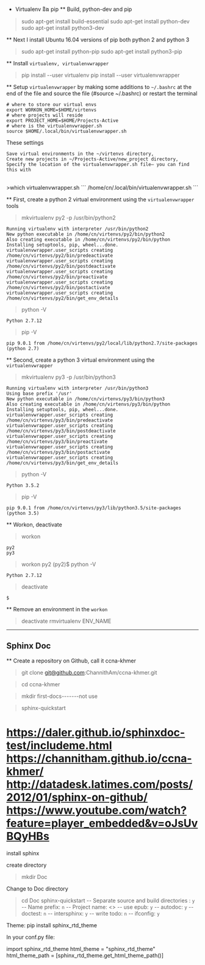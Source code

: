 * Virtualenv និង pip
** Build, python-dev and pip
>sudo apt-get install build-essential
>sudo apt-get install python-dev
>sudo apt-get install python3-dev

** Next I install Ubuntu 16.04 versions of pip both python 2 and python 3
>sudo apt-get install python-pip
>sudo apt-get install python3-pip

** Install `virtualenv, virtualenvwrapper`
>pip install --user virtualenv
>pip install --user virtualenvwrapper

** Setup `virtualenvwrapper` by making some additions to `~/.bashrc` at the end of the file and source the file (#source ~/.bashrc) or restart the terminal
```
# where to store our virtual envs
export WORKON_HOME=$HOME/virtenvs
# where projects will reside
export PROJECT_HOME=$HOME/Projects-Active
# where is the virtualenvwrapper.sh
source $HOME/.local/bin/virtualenvwrapper.sh
```
These settings

    Save virtual environments in the ~/virtenvs directory,
    Create new projects in ~/Projects-Active/new_project directory,
    Specify the location of the virtualenvwrapper.sh file– you can find this with
</br>
>which virtualenvwrapper.sh
```
/home/cn/.local/bin/virtualenvwrapper.sh
```

** First, create a python 2 virtual environment using the `virtualenvwrapper` tools
>mkvirtualenv py2 -p /usr/bin/python2
```
Running virtualenv with interpreter /usr/bin/python2
New python executable in /home/cn/virtenvs/py2/bin/python2
Also creating executable in /home/cn/virtenvs/py2/bin/python
Installing setuptools, pip, wheel...done.
virtualenvwrapper.user_scripts creating /home/cn/virtenvs/py2/bin/predeactivate
virtualenvwrapper.user_scripts creating /home/cn/virtenvs/py2/bin/postdeactivate
virtualenvwrapper.user_scripts creating /home/cn/virtenvs/py2/bin/preactivate
virtualenvwrapper.user_scripts creating /home/cn/virtenvs/py2/bin/postactivate
virtualenvwrapper.user_scripts creating /home/cn/virtenvs/py2/bin/get_env_details
```

> python -V
```
Python 2.7.12
```
>pip -V
```
pip 9.0.1 from /home/cn/virtenvs/py2/local/lib/python2.7/site-packages (python 2.7)
```

** Second, create a python 3 virtual environment using the `virtualenvwrapper`
>mkvirtualenv py3 -p /usr/bin/python3
```
Running virtualenv with interpreter /usr/bin/python3
Using base prefix '/usr'
New python executable in /home/cn/virtenvs/py3/bin/python3
Also creating executable in /home/cn/virtenvs/py3/bin/python
Installing setuptools, pip, wheel...done.
virtualenvwrapper.user_scripts creating /home/cn/virtenvs/py3/bin/predeactivate
virtualenvwrapper.user_scripts creating /home/cn/virtenvs/py3/bin/postdeactivate
virtualenvwrapper.user_scripts creating /home/cn/virtenvs/py3/bin/preactivate
virtualenvwrapper.user_scripts creating /home/cn/virtenvs/py3/bin/postactivate
virtualenvwrapper.user_scripts creating /home/cn/virtenvs/py3/bin/get_env_details
```

>python -V
```
Python 3.5.2
```
>pip -V
```
pip 9.0.1 from /home/cn/virtenvs/py3/lib/python3.5/site-packages (python 3.5)
```
** Workon, deactivate
>workon
```
py2
py3
```
>workon py2
(py2)$ python -V
```
Python 2.7.12
```
>deactivate
```
$
```

** Remove an environment in the `workon`
>deactivate
>rmvirtualenv ENV_NAME

------------------------------------------------

## Sphinx Doc

** Create a repository on Github, call it ccna-khmer

>git clone git@github.com:ChannithAm/ccna-khmer.git

>cd ccna-khmer

>mkdir first-docs-------not use

>sphinx-quickstart

https://daler.github.io/sphinxdoc-test/includeme.html
https://channitham.github.io/ccna-khmer/
http://datadesk.latimes.com/posts/2012/01/sphinx-on-github/
https://www.youtube.com/watch?feature=player_embedded&v=oJsUvBQyHBs
=================================================================

install sphinx
>

create directory
> mkdir Doc

Change to Doc directory
> cd Doc
> sphinx-quickstart
-- Separate source and build directories : `y`
-- Name prefix: `n`
-- Project name: <>
-- use epub: `y`
-- autodoc: `y`
-- doctest: `n`
-- intersphinx: `y`
-- write todo: `n`
-- ifconfig: `y`

Theme:
pip install sphinx_rtd_theme

In your conf.py file:

import sphinx_rtd_theme
html_theme = "sphinx_rtd_theme"
html_theme_path = [sphinx_rtd_theme.get_html_theme_path()]


